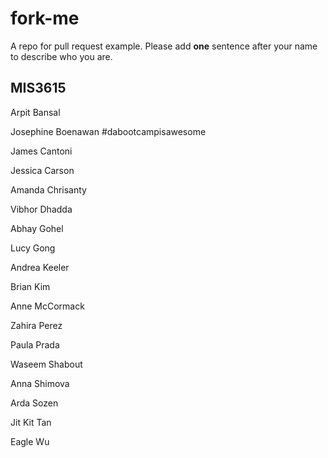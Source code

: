 # fork-me
A repo for pull request example. Please add **one** sentence after your name to describe who you are.

## MIS3615
Arpit	Bansal

Josephine Boenawan
#dabootcampisawesome

James	Cantoni

Jessica	Carson

Amanda Chrisanty

Vibhor Dhadda

Abhay	Gohel

Lucy Gong

Andrea Keeler

Brian Kim

Anne McCormack

Zahira Perez

Paula	Prada

Waseem Shabout

Anna Shimova

Arda Sozen

Jit Kit Tan

Eagle	Wu

